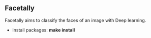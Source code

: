 ## Facetally
Facetally aims to classify the faces of an image with Deep learning.
- Install packages: **make install**
